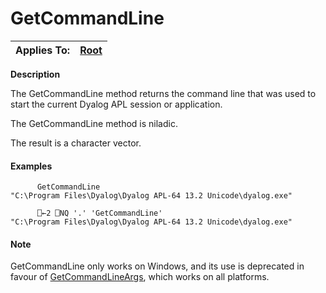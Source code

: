 



<h1 class="heading"><span class="name">GetCommandLine</span></h1>

| Applies To: | [Root](./root.md) |
| --- | ---  |


**Description**


The GetCommandLine method returns the command line that was used to start the current Dyalog APL session or application.


The GetCommandLine method is niladic.


The result is a character vector.

#### Examples
```apl
      GetCommandLine
"C:\Program Files\Dyalog\Dyalog APL-64 13.2 Unicode\dyalog.exe"
```
```apl
      ⎕←2 ⎕NQ '.' 'GetCommandLine'
"C:\Program Files\Dyalog\Dyalog APL-64 13.2 Unicode\dyalog.exe"
```

#### Note


GetCommandLine only works on Windows, and its use is deprecated in favour of [GetCommandLineArgs](getcommandlineargs.md), which works on all platforms.


